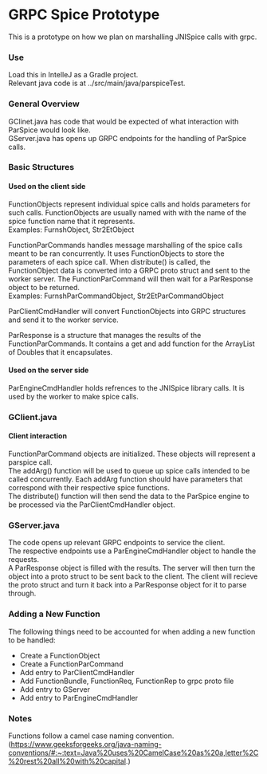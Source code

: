 # GRPC Spice Prototype
This is a prototype on how we plan on marshalling JNISpice calls with grpc.  

### Use 
Load this in IntelleJ as a Gradle project.  
Relevant java code is at ../src/main/java/parspiceTest.  

### General Overview
GClinet.java has code that would be expected of what interaction with ParSpice would look like.  
GServer.java has opens up GRPC endpoints for the handling of ParSpice calls.

### Basic Structures
#### Used on the client side
FunctionObjects represent individual spice calls and holds parameters for such calls. FunctionObjects are usually named with with the name of the spice function name that it represents.  
Examples: FurnshObject, Str2EtObject  
  
FunctionParCommands handles message marshalling of the spice calls meant to be ran concurrently. It uses FunctionObjects to store the parameters of each spice call. When distribute() is called, the FunctionObject data is converted into a GRPC proto struct and sent to the worker server. The FunctionParCommand will then wait for a ParResponse object to be returned.    
Examples: FurnshParCommandObject, Str2EtParCommandObject  
  
ParClientCmdHandler will convert FunctionObjects into GRPC structures and send it to the worker service.  
  
ParResponse is a structure that manages the results of the FunctionParCommands. It contains a get and add function for the ArrayList of Doubles that it encapsulates.  

#### Used on the server side
ParEngineCmdHandler holds refrences to the JNISpice library calls. It is used by the worker to make spice calls.  

### GClient.java
#### Client interaction
FunctionParCommand objects are initialized. These objects will represent a parspice call.  
The addArg() function will be used to queue up spice calls intended to be called concurrently. Each addArg function should have parameters that correspond with their respective spice functions.  
The distribute() function will then send the data to the ParSpice engine to be processed via the ParClientCmdHandler object.  


### GServer.java 
The code opens up relevant GRPC endpoints to service the client.  
The respective endpoints use a ParEngineCmdHandler object to handle the requests.  
A ParResponse object is filled with the results. The server will then turn the object into a proto struct to be sent back to the client. The client will recieve the proto struct and turn it back into a ParResponse object for it to parse through.  


### Adding a New Function
The following things need to be accounted for when adding a new function to be handled:
- Create a FunctionObject
- Create a FunctionParCommand
- Add entry to ParClientCmdHandler
- Add FunctionBundle, FunctionReq, FunctionRep to grpc proto file
- Add entry to GServer
- Add entry to ParEngineCmdHandler

### Notes
Functions follow a camel case naming convention. (https://www.geeksforgeeks.org/java-naming-conventions/#:~:text=Java%20uses%20CamelCase%20as%20a,letter%2C%20rest%20all%20with%20capital.)

